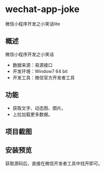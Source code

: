 # wechat-app-joke
微信小程序开发之小笑话lite
## 概述
微信小程序开发之小笑话
* 数据来源：易源接口
* 开发环境：Window7 64 bit
* 开发工具：微信官方开发者工具
## 功能
* 获取文字、动态图、图片。
* 上拉加载更多数据。
## 项目截图

## 安装预览
获取源码后，直接在微信开发者工具中找开即可。
